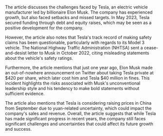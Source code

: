 The article discusses the challenges faced by Tesla, an electric vehicle manufacturer led by billionaire Elon Musk. The company has experienced growth, but also faced setbacks and missed targets. In May 2023, Tesla secured funding through debt and equity raises, which may be seen as a positive development for the company.

However, the article also notes that Tesla's track record of making safety claims has been questionable, particularly with regards to its Model 3 vehicle. The National Highway Traffic Administration (NHTSA) sent a cease-and-desist letter to Musk in October 2022, citing misleading statements about the vehicle's safety ratings.

Furthermore, the article mentions that just one year ago, Elon Musk made an out-of-nowhere announcement on Twitter about taking Tesla private at $420 per share, which later cost him and Tesla $40 million in fines. This incident highlights the risks associated with Musk's unconventional leadership style and his tendency to make bold statements without sufficient evidence.

The article also mentions that Tesla is considering raising prices in China from September due to yuan-related uncertainty, which could impact the company's sales and revenue. Overall, the article suggests that while Tesla has made significant progress in recent years, the company still faces significant challenges and uncertainties that could affect its future growth and success.